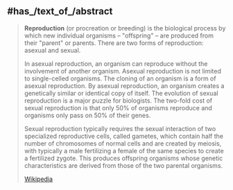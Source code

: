 

## #has_/text_of_/abstract 

> **Reproduction** (or procreation or breeding) is the biological process 
> by which new individual organisms – "offspring" – are produced from their "parent" or parents. 
> There are two forms of reproduction: asexual and sexual.
>
> In asexual reproduction, an organism can reproduce without the involvement of another organism. 
> Asexual reproduction is not limited to single-celled organisms. 
> The cloning of an organism is a form of asexual reproduction. 
> By asexual reproduction, an organism creates a genetically similar or identical copy of itself. 
> The evolution of sexual reproduction is a major puzzle for biologists. 
> The two-fold cost of sexual reproduction is that only 50% of organisms reproduce 
> and organisms only pass on 50% of their genes.
>
> Sexual reproduction typically requires the sexual interaction of two specialized reproductive cells, 
> called gametes, which contain half the number of chromosomes of normal cells 
> and are created by meiosis, 
> with typically a male fertilizing a female of the same species to create a fertilized zygote. 
> This produces offspring organisms whose genetic characteristics are derived 
> from those of the two parental organisms.
>
> [Wikipedia](https://en.wikipedia.org/wiki/Reproduction)


